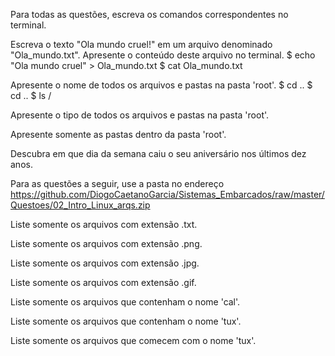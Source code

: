 Para todas as questões, escreva os comandos correspondentes no terminal.

Escreva o texto "Ola mundo cruel!" em um arquivo denominado "Ola_mundo.txt". Apresente o conteúdo deste arquivo no terminal.
$ echo "Ola mundo cruel" > Ola_mundo.txt
$ cat Ola_mundo.txt 

Apresente o nome de todos os arquivos e pastas na pasta 'root'.
$ cd ..
$ cd ..
$ ls /

Apresente o tipo de todos os arquivos e pastas na pasta 'root'.

Apresente somente as pastas dentro da pasta 'root'.

Descubra em que dia da semana caiu o seu aniversário nos últimos dez anos.

Para as questões a seguir, use a pasta no endereço https://github.com/DiogoCaetanoGarcia/Sistemas_Embarcados/raw/master/Questoes/02_Intro_Linux_arqs.zip

Liste somente os arquivos com extensão .txt.

Liste somente os arquivos com extensão .png.

Liste somente os arquivos com extensão .jpg.

Liste somente os arquivos com extensão .gif.

Liste somente os arquivos que contenham o nome 'cal'.

Liste somente os arquivos que contenham o nome 'tux'.

Liste somente os arquivos que comecem com o nome 'tux'.
